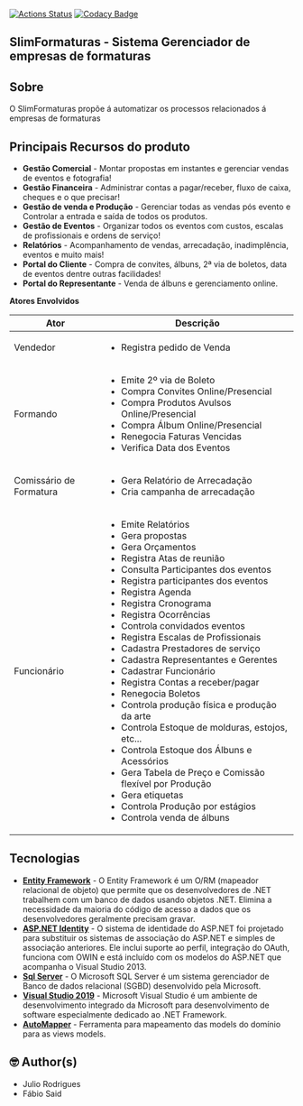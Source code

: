 [![Actions Status](https://github.com/XSLIMBR/slimformaturas-api/workflows/CI/badge.svg)](https://github.com/XSLIMBR/slimformaturas-api)
[![Codacy Badge](https://app.codacy.com/project/badge/Grade/89e2f9a653224a5fa4bbf27e56d8a439)](https://www.codacy.com/gh/XSLIMBR/slimformaturas-api?utm_source=github.com&amp;utm_medium=referral&amp;utm_content=XSLIMBR/slimformaturas-api&amp;utm_campaign=Badge_Grade)

## **SlimFormaturas - Sistema Gerenciador de empresas de formaturas**
## **Sobre**

O SlimFormaturas propõe á automatizar os processos relacionados á empresas de formaturas

## **Principais Recursos do produto**
- **Gestão Comercial** - Montar propostas em instantes e gerenciar vendas de eventos e fotografia!
- **Gestão Financeira** - Administrar contas a pagar/receber, fluxo de caixa, cheques e o que precisar!
- **Gestão de venda e Produção** - Gerenciar todas as vendas pós evento e Controlar a entrada e saída de todos os produtos.
- **Gestão de Eventos** - Organizar todos os eventos com custos, escalas de profissionais e ordens de serviço!
- **Relatórios** - Acompanhamento de vendas, arrecadação, inadimplência, eventos e muito mais!
- **Portal do Cliente** - Compra de convites, álbuns, 2ª via de boletos, data de eventos dentre outras facilidades!
- **Portal do Representante** - Venda de álbuns e gerenciamento online.

**Atores Envolvidos**

|Ator| Descrição |
|--|--|
| Vendedor  | <ul><li>Registra pedido de Venda</li></ul>   |
|Formando|<ul><li>Emite 2º via de Boleto<li>Compra Convites Online/Presencial<li>Compra Produtos Avulsos Online/Presencial<li>Compra Álbum Online/Presencial<li>Renegocia Faturas Vencidas<li>Verifica Data dos Eventos</li></ul>|
|Comissário de Formatura|<ul><li>Gera Relatório de Arrecadação<li>Cria campanha de arrecadação</li></ul> |
|Funcionário|<ul><li>Emite Relatórios<li>Gera propostas<li>Gera Orçamentos<li>Registra Atas de reunião<li>Consulta Participantes dos eventos<li>Registra participantes dos eventos<li>Registra Agenda<li>Registra Cronograma<li>Registra Ocorrências<li>Controla convidados eventos<li>Registra Escalas de Profissionais<li>Cadastra Prestadores de serviço<li>Cadastra Representantes e Gerentes<li>Cadastrar Funcionário<li>Registra Contas a receber/pagar<li>Renegocia Boletos<li>Controla produção física e produção da arte<li>Controla Estoque de molduras, estojos, etc...<li>Controla Estoque dos Álbuns e Acessórios<li>Gera Tabela de Preço e Comissão flexível por Produção<li>Gera etiquetas<li>Controla Produção por estágios</li><li>Controla venda de álbuns</li></ul>|


## **Tecnologias**
- **[Entity Framework](https://docs.microsoft.com/pt-br/ef/ef6/)** - O Entity Framework é um O/RM (mapeador relacional de objeto) que permite que os desenvolvedores de .NET trabalhem com um banco de dados usando objetos .NET. Elimina a necessidade da maioria do código de acesso a dados que os desenvolvedores geralmente precisam gravar.
- **[ASP.NET Identity](https://docs.microsoft.com/pt-br/aspnet/identity/overview/getting-started/introduction-to-aspnet-identity)** - O sistema de identidade do ASP.NET foi projetado para substituir os sistemas de associação do ASP.NET e simples de associação anteriores. Ele inclui suporte ao perfil, integração do OAuth, funciona com OWIN e está incluído com os modelos do ASP.NET que acompanha o Visual Studio 2013.
- **[Sql Server](https://www.microsoft.com/pt-br/sql-server/sql-server-2019)** - O Microsoft SQL Server é um sistema gerenciador de Banco de dados relacional (SGBD) desenvolvido pela Microsoft. 
- **[Visual Studio 2019](https://visualstudio.microsoft.com/pt-br/)** - Microsoft Visual Studio é um ambiente de desenvolvimento integrado da Microsoft para desenvolvimento de software especialmente dedicado ao .NET Framework.
- [**AutoMapper**](https://automapper.org/) - Ferramenta para mapeamento das models do domínio para as views models.

## 🤓 Author(s)
  - Julio Rodrigues
  - Fábio Said
